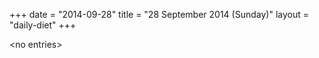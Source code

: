 +++
date = "2014-09-28"
title = "28 September 2014 (Sunday)"
layout = "daily-diet"
+++

\<no entries\>